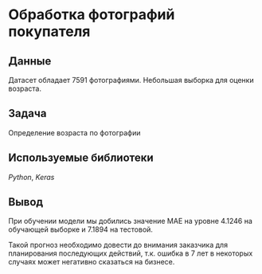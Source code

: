 # Обработка фотографий покупателя


## Данные

Датасет обладает 7591 фотографиями. Небольшая выборка для оценки возраста.



## Задача

Определение возраста по фотографии

## Используемые библиотеки

*Python*, *Keras*

## Вывод

При обучении модели мы добились значение MAE на уровне 4.1246 на обучающей выборке и 7.1894 на тестовой.

Такой прогноз необходимо довести до внимания заказчика для планирования последующих действий, т.к. ошибка в 7 лет в некоторых случаях может негативно сказаться на бизнесе.